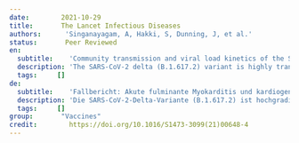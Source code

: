 ```yaml
---
date:        2021-10-29
title:       The Lancet Infectious Diseases
authors:      'Singanayagam, A, Hakki, S, Dunning, J, et al.'
status:       Peer Reviewed
en:
  subtitle:    'Community transmission and viral load kinetics of the SARS-CoV-2 delta (B.1.617.2) variant in vaccinated and unvaccinated individuals in the UK: a prospective, longitudinal, cohort study'
  description: 'The SARS-CoV-2 delta (B.1.617.2) variant is highly transmissible and spreading globally, including in populations with high vaccination rates. We aimed to investigate transmission and viral load kinetics in vaccinated and unvaccinated individuals with mild delta variant infection in the community. The SAR in household contacts exposed to the delta variant was 25% (95% CI 18–33) for fully vaccinated individuals compared with 38% (24–53) in unvaccinated individuals. The median time between second vaccine dose and study recruitment in fully vaccinated contacts was longer for infected individuals (median 101 days [IQR 74–120]) than for uninfected individuals (64 days [32–97], p=0·001). SAR among household contacts exposed to fully vaccinated index cases was similar to household contacts exposed to unvaccinated index cases (25% [95% CI 15–35] for vaccinated vs 23% [15–31] for unvaccinated). 12 (39%) of 31 infections in fully vaccinated household contacts arose from fully vaccinated epidemiologically linked index cases, further confirmed by genomic and virological analysis in three index case–contact pairs. Although peak viral load did not differ by vaccination status or variant type, it increased modestly with age (difference of 0·39 [95% credible interval –0·03 to 0·79] in peak log10 viral load per mL between those aged 10 years and 50 years). Fully vaccinated individuals with delta variant infection had a faster (posterior probability >0·84) mean rate of viral load decline (0·95 log10 copies per mL per day) than did unvaccinated individuals with pre-alpha (0·69), alpha (0·82), or delta (0·79) variant infections. Within individuals, faster viral load growth was correlated with higher peak viral load (correlation 0·42 [95% credible interval 0·13 to 0·65]) and slower decline (–0·44 [–0·67 to –0·18]).'
  tags:     []
de: 
  subtitle:    'Fallbericht: Akute fulminante Myokarditis und kardiogener Schock nach Impfung gegen Messenger-RNA-Coronavirus-Krankheit 2019, die eine extrakorporale kardiopulmonale Wiederbelebung erforderte'
  description: 'Die SARS-CoV-2-Delta-Variante (B.1.617.2) ist hochgradig übertragbar und breitet sich weltweit aus, auch in Bevölkerungsgruppen mit hohen Impfraten. Unser Ziel war es, die Übertragung und die Kinetik der Viruslast bei geimpften und ungeimpften Personen mit einer leichten Infektion mit der Delta-Variante in der Gemeinschaft zu untersuchen. Die SAR bei Haushaltskontakten, die der Delta-Variante ausgesetzt waren, betrug 25 % (95 % CI 18-33) bei vollständig geimpften Personen im Vergleich zu 38 % (24-53) bei ungeimpften Personen. Die mediane Zeit zwischen der zweiten Impfstoffdosis und der Aufnahme in die Studie war bei vollständig geimpften Kontaktpersonen länger (Median 101 Tage [IQR 74-120]) als bei nicht geimpften Personen (64 Tage [32-97], p=0-001). Die SAR bei Haushaltskontakten, die vollständig geimpften Indexfällen ausgesetzt waren, war ähnlich hoch wie bei Haushaltskontakten, die ungeimpften Indexfällen ausgesetzt waren (25 % [95 % CI 15-35] für Geimpfte gegenüber 23 % [15-31] für Ungeimpfte). 12 (39 %) der 31 Infektionen bei vollständig geimpften Haushaltskontakten stammten von vollständig geimpften, epidemiologisch verbundenen Indexfällen, was durch genomische und virologische Analysen bei drei Indexfall-Kontakt-Paaren bestätigt wurde. Obwohl sich die Spitzenviruslast nicht nach Impfstatus oder Variantenart unterschied, stieg sie mit dem Alter leicht an (Unterschied von 0-39 [95 % Glaubwürdigkeitsintervall -0-03 bis 0-79] in der log10-Spitzenviruslast pro ml zwischen 10- und 50-Jährigen). Vollständig geimpfte Personen mit einer Infektion der Delta-Variante hatten eine schnellere (Nachwahrscheinlichkeit >0-84) mittlere Rate des Rückgangs der Viruslast (0-95 log10 Kopien pro ml pro Tag) als ungeimpfte Personen mit Infektionen der Prä-Alpha- (0-69), Alpha- (0-82) oder Delta-Variante (0-79). Innerhalb der Individuen korrelierte ein schnelleres Wachstum der Viruslast mit einer höheren Spitzen-Viruslast (Korrelation 0-42 [95% Glaubwürdigkeitsintervall 0-13 bis 0-65]) und einem langsameren Rückgang (-0-44 [-0-67 bis -0-18]).'
  tags:     []
group:       "Vaccines"
credit:        https://doi.org/10.1016/S1473-3099(21)00648-4 
---
```

